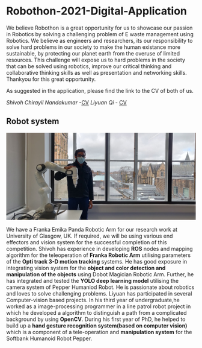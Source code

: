 # Robothon-2021-Digital-Application
We believe Robothon is a great opportunity for us to showcase our passion in Robotics by solving a challenging problem of E waste management using Robotics. We believe as engineers and researchers, its our responsibility to solve hard problems in our society to make the human existance more sustainable, by protecting our planet earth from the overuse of limited resources. This challenge will expose us to hard problems in the society that can be solved using robotics,  improve our critical thinking and collaborative thinking skills as well as presentation and networking skills. Thankyou for this great opportunity.


As suggested in the application, please find the link to the CV of both of us.

*Shivoh Chirayil Nandakumar* -[CV](CV_March.pdf)
*Liyuan Qi* - [CV](CV.pdf)


## Robot system

![](IMG_20210311_130555.jpg)

We have a Franka Emika Panda Robotic Arm for our research work at University of Glasgow, UK. If required, we will be using various end effectors and vision system for the successful completion of this competition.
Shivoh has experience in developing **ROS** nodes and mapping algorithm for the teleoperation of **Franka Robotic Arm** utilising parameters of the **Opti track 3-D motion tracking** systems.
He has good exposure in integrating vision system for the **object and color detection and manipulation of the objects** using Dobot Magician Robotic Arm. Further, he has integrated and tested the **YOLO deep learning model** utilising the camera system of Pepper Humaniod Robot. He is passionate about robotics and loves to solve challenging problems.
Liyuan has participated in several Computer-vision based projects. In his third year of undergraduate,he worked as a image-processing programmer in a line patrol robot project in which he developed a algorithm to distinguish a path from a complicated background by using **OpenCV**. During his first year of PhD, he helped to build up a **hand gesture recognition system(based on computer vision)** which is a component of a tele-operation and **manipulation system** for the Softbank Humanoid Robot Pepper. 


